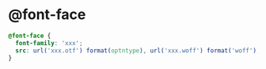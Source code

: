 # @font-face

```css
@font-face {
  font-family: 'xxx';
  src: url('xxx.otf') format(optntype), url('xxx.woff') format('woff');
}
```


